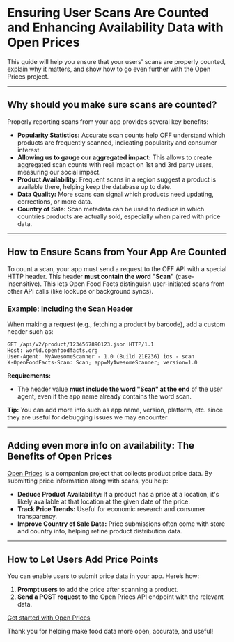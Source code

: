 # Ensuring User Scans Are Counted and Enhancing Availability Data with Open Prices

This guide will help you ensure that your users' scans are properly counted, explain why it matters, and show how to go even further with the Open Prices project.

---

## Why should you make sure scans are counted?

Properly reporting scans from your app provides several key benefits:

- **Popularity Statistics:** Accurate scan counts help OFF understand which products are frequently scanned, indicating popularity and consumer interest.
- **Allowing us to gauge our aggregated impact:** This allows to create aggregated scan counts with real impact on 1st and 3rd party users, measuring our social impact.
- **Product Availability:** Frequent scans in a region suggest a product is available there, helping keep the database up to date.
- **Data Quality:** More scans can signal which products need updating, corrections, or more data.
- **Country of Sale:** Scan metadata can be used to deduce in which countries products are actually sold, especially when paired with price data.

---

## How to Ensure Scans from Your App Are Counted

To count a scan, your app must send a request to the OFF API with a special HTTP header. This header **must contain the word "Scan"** (case-insensitive). This lets Open Food Facts distinguish user-initiated scans from other API calls (like lookups or background syncs).

### Example: Including the Scan Header

When making a request (e.g., fetching a product by barcode), add a custom header such as:


```http
GET /api/v2/product/1234567890123.json HTTP/1.1
Host: world.openfoodfacts.org
User-Agent: MyAwesomeScanner - 1.0 (Build 21E236) ios - scan
X-OpenFoodFacts-Scan: Scan; app=MyAwesomeScanner; version=1.0
```

**Requirements:**
- The header value **must include the word "Scan" at the end** of the user agent, even if the app name already contains the word scan.

**Tip:** You can add more info such as app name, version, platform, etc. since they are useful for debugging issues we may encounter

---

## Adding even more info on availability: The Benefits of Open Prices

[Open Prices](https://prices.openfoodfacts.org/docs) is a companion project that collects product price data. By submitting price information along with scans, you help:

- **Deduce Product Availability:** If a product has a price at a location, it's likely available at that location at the given date of the price.
- **Track Price Trends:** Useful for economic research and consumer transparency.
- **Improve Country of Sale Data:** Price submissions often come with store and country info, helping refine product distribution data.

---

## How to Let Users Add Price Points

You can enable users to submit price data in your app. Here’s how:

1. **Prompt users** to add the price after scanning a product.
2. **Send a POST request** to the Open Prices API endpoint with the relevant data.

[Get started with Open Prices](./docs/api/tutorials/product-prices.md)


Thank you for helping make food data more open, accurate, and useful!
